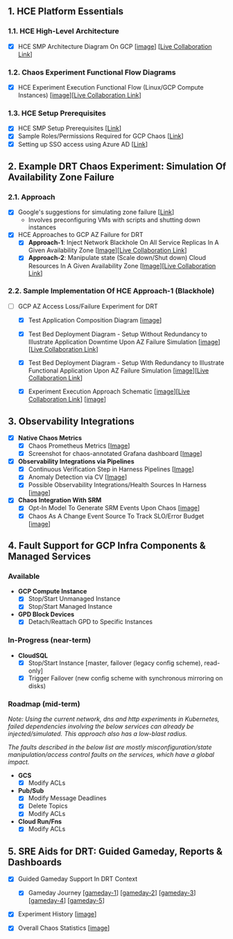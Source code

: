 ## 1. HCE Platform Essentials

### 1.1. HCE High-Level Architecture

- [x] HCE SMP Architecture Diagram On GCP [[image](https://github.com/ksatchit/hce-gcp-support-details/blob/main/HCE-SMP-Architecture-Diagram-On-GCP.png)] [[Live Collaboration Link](https://excalidraw.com/#room=68a28ae7f6ac0df63cc9,VfK45r0Ku-EMdCSEvjLNeg)]

### 1.2. Chaos Experiment Functional Flow Diagrams 

- [x] HCE Experiment Execution Functional Flow (Linux/GCP Compute Instances) [[image](https://github.com/ksatchit/hce-gcp-support-details/blob/main/HCE-Linux-Chaos-Experiment-Flow.png)][[Live Collaboration Link](https://excalidraw.com/#room=0140424485a7f1245b69,VQKNny2RueeCcYq-KaY8eg)]

### 1.3. HCE Setup Prerequisites

- [x] HCE SMP Setup Prerequisites [[Link](https://github.com/ksatchit/hce-gcp-support-details/blob/main/HCE-SMP-Prerequisites.md)]
- [x] Sample Roles/Permissions Required for GCP Chaos [[Link](https://github.com/ksatchit/hce-gcp-support-details/blob/main/Permissions.md)]
- [x] Setting up SSO access using Azure AD [[Link](https://learn.microsoft.com/en-us/azure/active-directory/saas-apps/harness-provisioning-tutorial)]

## 2. Example DRT Chaos Experiment: Simulation Of Availability Zone Failure 

### 2.1. Approach 

- [x] Google's suggestions for simulating zone failure [[Link](https://cloud.google.com/compute/docs/instance-groups/regional-mig-simulate-zonal-outage)]
  - Involves preconfiguring VMs with scripts and shutting down instances 
- [x] HCE Approaches to GCP AZ Failure for DRT
  - [x] **Approach-1**: Inject Network Blackhole On All Service Replicas In A Given Availability Zone [[Image](https://github.com/ksatchit/hce-gcp-support-details/blob/main/HCE-AZ-Failure-Simulation-Approach-1.png)][[Live Collaboration Link](https://excalidraw.com/#room=a4771ec76bfd4b2ffad3,ctv8jW6pJ07YfS7VdhlaAA)]
  - [x] **Approach-2**: Manipulate state (Scale down/Shut down) Cloud Resources In A Given Availability Zone [[Image](https://github.com/ksatchit/hce-gcp-support-details/blob/main/HCE-AZ-Failure-Simulation-Approach-2.png)][[Live Collaboration Link](https://excalidraw.com/#room=cf92d9fcd245f786a462,bRROwBoYl6LJ7tYEf-hnKA)]

### 2.2. Sample Implementation Of HCE Approach-1 (Blackhole) 

- [ ] GCP AZ Access Loss/Failure Experiment for DRT 
  - [x] Test Application Composition Diagram [[image](https://github.com/ksatchit/hce-gcp-support-details/blob/main/Bank-Of-Anthos.png)]
  - [x] Test Bed Deployment Diagram - Setup Without Redundancy to Illustrate Application Downtime Upon AZ Failure Simulation [[image](https://github.com/ksatchit/hce-gcp-support-details/blob/main/App-Setup-Without-Redundancy.png)][[Live Collaboration Link](https://excalidraw.com/#room=a1e41248ac23284542f6,p190EVKJurRAMTerRJSzWw)]
  - [x] Test Bed Deployment Diagram - Setup With Redundancy to Illustrate Functional Application Upon AZ Failure Simulation [[image](https://github.com/ksatchit/hce-gcp-support-details/blob/main/App-Setup-With-Redundancy.png)][[Live Collaboration Link](https://excalidraw.com/#room=438dd3cbeb5b0160ed7e,9wNjAzWlk3fJJHOh7LRAHw)]
  - [x] Experiment Execution Approach Schematic [[image](https://github.com/ksatchit/hce-gcp-support-details/blob/main/Experiment-Execution-Approach-Schematic.png)][[Live Collaboration Link](https://excalidraw.com/#room=ce19994b332c23537ea6,ORPUILw7vEiq9zPnNchBVw)] [[image](https://github.com/ksatchit/hce-gcp-support-details/blob/main/Experiment-Execution-Approach-Simple.png)]


## 3. Observability Integrations 

- [x] **Native Chaos Metrics**   
  - [x] Chaos Prometheus Metrics [[Image](https://github.com/ksatchit/hce-gcp-support-details/blob/main/Chaos-Prometheus-Metrics.png)]
  - [x] Screenshot for chaos-annotated Grafana dashboard [[Image](https://github.com/ksatchit/hce-gcp-support-details/blob/main/Chaos-Annotated-Dashboard-On-Grafana.png)]
- [x] **Observability Integrations via Pipelines** 
  - [x] Continuous Verification Step in Harness Pipelines [[Image](https://github.com/ksatchit/hce-gcp-support-details/blob/main/Continuous-Verification-Pipeline-Step.png)] 
  - [x] Anomaly Detection via CV [[Image](https://github.com/ksatchit/hce-gcp-support-details/blob/main/Anomaly-Detection-Via-CV.png)]
  - [x] Possible Observability Integrations/Health Sources In Harness [[image](https://github.com/ksatchit/hce-gcp-support-details/blob/main/Possible-Observability-Integrations-In-Harness.png)]
- [x] **Chaos Integration With SRM**
  - [x] Opt-In Model To Generate SRM Events Upon Chaos [[image](https://github.com/ksatchit/hce-gcp-support-details/blob/main/Opt-In-Mechanism-For-SRM-Events.png)]
  - [x] Chaos As A Change Event Source To Track SLO/Error Budget [[image](https://github.com/ksatchit/hce-gcp-support-details/blob/main/Chaos-As-A-Change-Event-Source-In-SRM.png)]

## 4. Fault Support for GCP Infra Components & Managed Services

### Available 

  - **GCP Compute Instance**
    - [x] Stop/Start Unmanaged Instance  
    - [x] Stop/Start Managed Instance
  - **GPD Block Devices**
    - [x] Detach/Reattach GPD to Specific Instances 
    
### In-Progress (near-term) 

  - **CloudSQL**
    - [x] Stop/Start Instance [master, failover (legacy config scheme), read-only]
    - [x] Trigger Failover (new config scheme with synchronous mirroring on disks) 

### Roadmap (mid-term)

*Note: Using the current network, dns and http experiments in Kubernetes, failed dependencies involving the below services can already be injected/simulated. This approach also has a low-blast radius.* 

*The faults described in the below list are mostly misconfiguration/state manipulation/access control faults on the services, which have a global impact.*  

  - **GCS**
    - [x] Modify ACLs    
  - **Pub/Sub** 
    - [x] Modify Message Deadlines
    - [x] Delete Topics
    - [x] Modify ACLs
  - **Cloud Run/Fns**
    - [x] Modify ACLs

## 5. SRE Aids for DRT: Guided Gameday, Reports & Dashboards 

- [x] Guided Gameday Support In DRT Context 
  - [x] Gameday Journey [[gameday-1](https://github.com/ksatchit/hce-gcp-support-details/blob/main/gameday-1.png)] [[gameday-2](https://github.com/ksatchit/hce-gcp-support-details/blob/main/gameday-2.png)] [[gameday-3](https://github.com/ksatchit/hce-gcp-support-details/blob/main/gameday-3.png)] [[gameday-4](https://github.com/ksatchit/hce-gcp-support-details/blob/main/gameday-4.png)] [[gameday-5](https://github.com/ksatchit/hce-gcp-support-details/blob/main/gameday-5.png)]  
- [x] Experiment History [[image](https://github.com/ksatchit/hce-gcp-support-details/blob/main/Experiment-Run-History.png)]
- [x] Overall Chaos Statistics [[image](https://github.com/ksatchit/hce-gcp-support-details/blob/main/Chaos-Statistics.png)]
   
